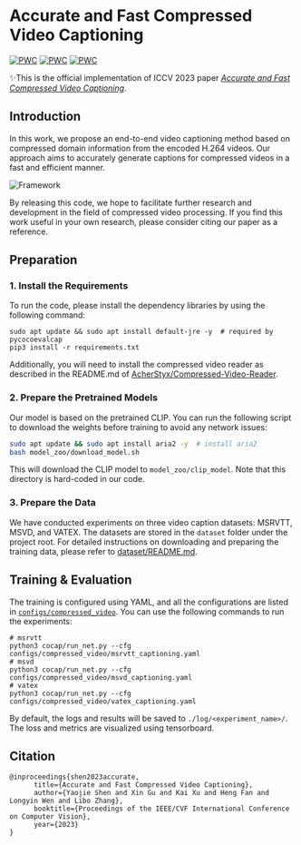 # Accurate and Fast Compressed Video Captioning

[![PWC](https://img.shields.io/endpoint.svg?url=https://paperswithcode.com/badge/accurate-and-fast-compressed-video-captioning/video-captioning-on-msr-vtt-1)](https://paperswithcode.com/sota/video-captioning-on-msr-vtt-1?p=accurate-and-fast-compressed-video-captioning)
[![PWC](https://img.shields.io/endpoint.svg?url=https://paperswithcode.com/badge/accurate-and-fast-compressed-video-captioning/video-captioning-on-msvd-1)](https://paperswithcode.com/sota/video-captioning-on-msvd-1?p=accurate-and-fast-compressed-video-captioning)
[![PWC](https://img.shields.io/endpoint.svg?url=https://paperswithcode.com/badge/accurate-and-fast-compressed-video-captioning/video-captioning-on-vatex-1)](https://paperswithcode.com/sota/video-captioning-on-vatex-1?p=accurate-and-fast-compressed-video-captioning)


✨This is the official implementation of ICCV 2023 paper *[Accurate and Fast Compressed Video Captioning](https://arxiv.org/abs/2309.12867)*.

## Introduction

In this work, we propose an end-to-end video captioning method based on compressed domain information from the encoded H.264 videos. Our approach aims to accurately generate captions for compressed videos in a fast and efficient manner.

![Framework](./assets/framework.svg)

By releasing this code, we hope to facilitate further research and development in the field of compressed video processing. If you find this work useful in your own research, please consider citing our paper as a reference.

## Preparation

### 1. Install the Requirements

To run the code, please install the dependency libraries by using the following command:

```shell
sudo apt update && sudo apt install default-jre -y  # required by pycocoevalcap
pip3 install -r requirements.txt
```

Additionally, you will need to install the compressed video reader as described in the README.md of [AcherStyx/Compressed-Video-Reader](https://github.com/AcherStyx/Compressed-Video-Reader).


### 2. Prepare the Pretrained Models

Our model is based on the pretrained CLIP. You can run the following script to download the weights before training to avoid any network issues:

```bash
sudo apt update && sudo apt install aria2 -y  # install aria2
bash model_zoo/download_model.sh
```

This will download the CLIP model to `model_zoo/clip_model`. Note that this directory is hard-coded in our code.

### 3. Prepare the Data

We have conducted experiments on three video caption datasets: MSRVTT, MSVD, and VATEX. The datasets are stored in the `dataset` folder under the project root. For detailed instructions on downloading and preparing the training data, please refer to [dataset/README.md](./dataset/README.md).

## Training & Evaluation

The training is configured using YAML, and all the configurations are listed in [`configs/compressed_video`](./configs/compressed_video). You can use the following commands to run the experiments:

```shell
# msrvtt
python3 cocap/run_net.py --cfg configs/compressed_video/msrvtt_captioning.yaml
# msvd
python3 cocap/run_net.py --cfg configs/compressed_video/msvd_captioning.yaml
# vatex
python3 cocap/run_net.py --cfg configs/compressed_video/vatex_captioning.yaml
```

By default, the logs and results will be saved to `./log/<experiment_name>/`. The loss and metrics are visualized using tensorboard.

## Citation

```text
@inproceedings{shen2023accurate,
      title={Accurate and Fast Compressed Video Captioning}, 
      author={Yaojie Shen and Xin Gu and Kai Xu and Heng Fan and Longyin Wen and Libo Zhang},
      booktitle={Proceedings of the IEEE/CVF International Conference on Computer Vision},
      year={2023}
}
```
